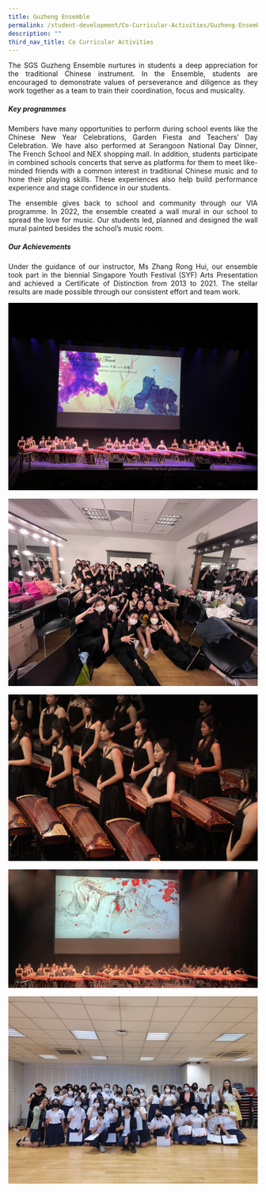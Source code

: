 ```yaml
---
title: Guzheng Ensemble
permalink: /student-development/Co-Curricular-Activities/Guzheng-Ensemble/
description: ""
third_nav_title: Co Curricular Activities
---
```

<p style="text-align: justify;"> The SGS Guzheng Ensemble nurtures in students a deep appreciation for the traditional Chinese instrument. In the Ensemble, students are encouraged to demonstrate values of perseverance and diligence as they work together as a team to train their coordination, focus and musicality. </p>


		 
##### **Key programmes**

<p style="text-align: justify;"> Members have many opportunities to perform during school events like the Chinese New Year Celebrations, Garden Fiesta and Teachers’ Day Celebration. We have also performed at Serangoon National Day Dinner, The French School and NEX shopping mall. In addition, students participate in combined schools concerts that serve as platforms for them to meet like-minded friends with a common interest in traditional Chinese music and to hone their playing skills. These experiences also help build performance experience and stage confidence in our students. </p>

<p style="text-align: justify;"> The ensemble gives back to school and community through our VIA programme. In 2022, the ensemble created a wall mural in our school to spread the love for music. Our students led, planned and designed the wall mural painted besides the school’s music room. </p>
		 
##### **Our Achievements**

<p style="text-align: justify;"> Under the guidance of our instructor, Ms Zhang Rong Hui, our ensemble took part in the biennial Singapore Youth Festival (SYF) Arts Presentation and achieved a Certificate of Distinction from 2013 to 2021. The stellar results are made possible through our consistent effort and team work. </p>

![](/images/CCA%20Guzheng%20Ensemble/Guzheng%20Ensemble%202.jpeg)

![](/images/CCA%20Guzheng%20Ensemble/Guzheng%20Ensemble%203.jpeg)

![](/images/CCA%20Guzheng%20Ensemble/Guzheng%20Ensemble%204.jpg)

![](/images/CCA%20Guzheng%20Ensemble/Guzheng%20Ensemble%205.jpeg)

![](/images/CCA%20Guzheng%20Ensemble/Guzheng%20Ensemble%209.jpeg)